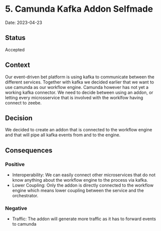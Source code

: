 # 5. Camunda Kafka Addon Selfmade

Date: 2023-04-23

## Status

Accepted

## Context

Our event-driven bet platform is using kafka to communicate between the different services. Together with kafka
we decided earlier that we want to use camunda as our workflow engine. Camunda however has not yet a working kafka connector.
We need to decide between using an addon, or letting every microsservice that is involved with the worklfow having connect to zeebe.

## Decision
We decided to create an addon that is connected to the workflow engine and that will pipe all kafka events from and to the engine.

## Consequences

### Positive
- Interoperability: We can easily connect other microservices that do not know anything about the workflow engine to the process via kafka.
- Lower Coupling: Only the addon is directly connected to the workflow engine which means lower coupling between the service and the orchestrator.
### Negative
- Traffic: The addon will generate more traffic as it has to forward events to camunda
